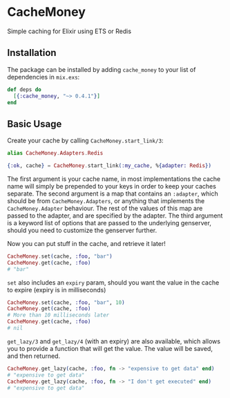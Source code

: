 # CacheMoney

Simple caching for Elixir using ETS or Redis

## Installation

The package can be installed by adding `cache_money` to your list of dependencies in `mix.exs`:

```elixir
def deps do
  [{:cache_money, "~> 0.4.1"}]
end
```

## Basic Usage

Create your cache by calling `CacheMoney.start_link/3`:

```elixir
alias CacheMoney.Adapters.Redis

{:ok, cache} = CacheMoney.start_link(:my_cache, %{adapter: Redis})
```

The first argument is your cache name, in most implementations the cache name will simply be prepended to your keys in order to keep your caches separate.
The second argument is a map that contains an `:adapter`, which should be from `CacheMoney.Adapters`, or anything that implements the `CacheMoney.Adapter` behaviour. The rest of the values of this map are passed to the adapter, and are specified by the adapter.
The third argument is a keyword list of options that are passed to the underlying genserver, should you need to customize the genserver further.

Now you can put stuff in the cache, and retrieve it later!

```elixir
CacheMoney.set(cache, :foo, "bar")
CacheMoney.get(cache, :foo)
# "bar"
```

`set` also includes an `expiry` param, should you want the value in the cache to expire (expiry is in milliseconds)

```elixir
CacheMoney.set(cache, :foo, "bar", 10)
CacheMoney.get(cache, :foo)
# More than 10 milliseconds later
CacheMoney.get(cache, :foo)
# nil
```

`get_lazy/3` and `get_lazy/4` (with an expiry) are also available, which allows you to provide a function that will get the value. The value will be saved, and then returned.

```elixir
CacheMoney.get_lazy(cache, :foo, fn -> "expensive to get data" end)
# "expensive to get data"
CacheMoney.get_lazy(cache, :foo, fn -> "I don't get executed" end)
# "expensive to get data"
```
